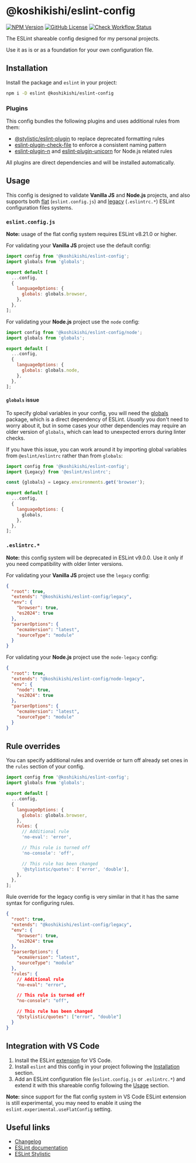 # @koshikishi/eslint-config

[![NPM Version][npm-image]][npm-url]
[![GitHub License][license-image]][license-url]
[![Check Workflow Status][workflow-image]][workflow-url]

The ESLint shareable config designed for my personal projects.

Use it as is or as a foundation for your own configuration file.

## Installation

Install the package and `eslint` in your project:

```sh
npm i -D eslint @koshikishi/eslint-config
```

### Plugins

This config bundles the following plugins and uses additional rules from them:

- [@stylistic/eslint-plugin](https://www.npmjs.com/package/@stylistic/eslint-plugin) to replace deprecated formatting rules
- [eslint-plugin-check-file](https://www.npmjs.com/package/eslint-plugin-check-file) to enforce a consistent naming pattern
- [eslint-plugin-n](https://www.npmjs.com/package/eslint-plugin-n) and [eslint-plugin-unicorn](https://www.npmjs.com/package/eslint-plugin-unicorn) for Node.js related rules

All plugins are direct dependencies and will be installed automatically.

## Usage

This config is designed to validate **Vanilla JS** and **Node.js** projects, and also supports both [flat](https://eslint.org/docs/latest/use/configure/configuration-files-new) (`eslint.config.js`) and [legacy](https://eslint.org/docs/latest/use/configure/configuration-files) (`.eslintrc.*`) ESLint configuration files systems.

### `eslint.config.js`

**Note:** usage of the flat config system requires ESLint v8.21.0 or higher.

For validating your **Vanilla JS** project use the default config:

```js
import config from '@koshikishi/eslint-config';
import globals from 'globals';

export default [
  ...config,
  {
    languageOptions: {
      globals: globals.browser,
    },
  },
];
```

For validating your **Node.js** project use the `node` config:

```js
import config from '@koshikishi/eslint-config/node';
import globals from 'globals';

export default [
  ...config,
  {
    languageOptions: {
      globals: globals.node,
    },
  },
];
```

#### `globals` issue

To specify global variables in your config, you will need the [globals](https://www.npmjs.com/package/globals) package, which is a direct dependency of ESLint. *Usually* you don't need to worry about it, but in some cases your other dependencies may require an older version of `globals`, which can lead to unexpected errors during linter checks.

If you have this issue, you can work around it by importing global variables from `@eslint/eslintrc` rather than from `globals`:

```js
import config from '@koshikishi/eslint-config';
import {Legacy} from '@eslint/eslintrc';

const {globals} = Legacy.environments.get('browser');

export default [
  ...config,
  {
    languageOptions: {
      globals,
    },
  },
];
```

### `.eslintrc.*`

**Note:** this config system will be deprecated in ESLint v9.0.0. Use it only if you need compatibility with older linter versions.

For validating your **Vanilla JS** project use the `legacy` config:

```json
{
  "root": true,
  "extends": "@koshikishi/eslint-config/legacy",
  "env": {
    "browser": true,
    "es2024": true
  },
  "parserOptions": {
    "ecmaVersion": "latest",
    "sourceType": "module"
  }
}
```

For validating your **Node.js** project use the `node-legacy` config:

```json
{
  "root": true,
  "extends": "@koshikishi/eslint-config/node-legacy",
  "env": {
    "node": true,
    "es2024": true
  },
  "parserOptions": {
    "ecmaVersion": "latest",
    "sourceType": "module"
  }
}
```

## Rule overrides

You can specify additional rules and override or turn off already set ones in the `rules` section of your config.

```js
import config from '@koshikishi/eslint-config';
import globals from 'globals';

export default [
  ...config,
  {
    languageOptions: {
      globals: globals.browser,
    },
    rules: {
      // Additional rule
      'no-eval': 'error',

      // This rule is turned off
      'no-console': 'off',

      // This rule has been changed
      '@stylistic/quotes': ['error', 'double'],
    },
  },
];
```

Rule override for the legacy config is very similar in that it has the same syntax for configuring rules.

```json
{
  "root": true,
  "extends": "@koshikishi/eslint-config/legacy",
  "env": {
    "browser": true,
    "es2024": true
  },
  "parserOptions": {
    "ecmaVersion": "latest",
    "sourceType": "module"
  },
  "rules": {
    // Additional rule
    "no-eval": "error",

    // This rule is turned off
    "no-console": "off",

    // This rule has been changed
    "@stylistic/quotes": ["error", "double"]
  }
}
```

## Integration with VS Code

1. Install the ESLint [extension](https://marketplace.visualstudio.com/items?itemName=dbaeumer.vscode-eslint) for VS Code.
2. Install `eslint` and this config in your project following the [Installation](#installation) section.
3. Add an ESLint configuration file (`eslint.config.js` or `.eslintrc.*`) and extend it with this shareable config following the [Usage](#usage) section.

**Note:** since support for the flat config system in VS Code ESLint extension is still experimental, you may need to enable it using the `eslint.experimental.useFlatConfig` setting.

## Useful links

- [Changelog](CHANGELOG.md)
- [ESLint documentation](https://eslint.org/docs/latest/)
- [ESLint Stylistic](https://eslint.style/)

[npm-image]: https://img.shields.io/npm/v/@koshikishi/eslint-config
[npm-url]: https://www.npmjs.com/package/@koshikishi/eslint-config
[license-image]: https://img.shields.io/github/license/koshikishi/eslint-config
[license-url]: https://github.com/koshikishi/eslint-config/blob/main/LICENSE
[workflow-image]: https://github.com/koshikishi/eslint-config/actions/workflows/check.yml/badge.svg
[workflow-url]: https://github.com/koshikishi/eslint-config/actions
